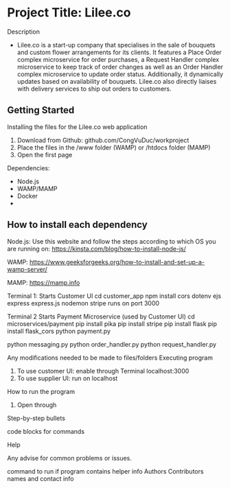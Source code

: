 # Project Title: Lilee.co 


Description
- Lilee.co is a start-up company that specialises in the sale of bouquets and custom flower arrangements for its clients. It features a Place Order complex microservice for order purchases, a Request Handler complex microservice to keep track of order changes as well as an Order Handler complex microservice to update order status. Additionally, it dynamically updates based on availability of bouquets. Lilee.co also directly liaises with delivery services to ship out orders to customers.



## Getting Started
Installing the files for the Lilee.co web application
1. Download from Github: github.com/CongVuDuc/workproject
2. Place the files in the /www folder (WAMP) or /htdocs folder (MAMP)
3. Open the first page


Dependencies:
- Node.js
- WAMP/MAMP
- Docker
- 

## How to install each dependency
Node.js:
Use this website and follow the steps according to which OS you are running on: https://kinsta.com/blog/how-to-install-node-js/

WAMP:
https://www.geeksforgeeks.org/how-to-install-and-set-up-a-wamp-server/

MAMP:
https://mamp.info

Terminal 1:
Starts Customer UI
cd customer_app
npm install cors dotenv ejs express express.js nodemon stripe
runs on port 3000


Terminal 2
Starts Payment Microservice (used by Customer UI)
cd microservices/payment
pip install pika 
pip install stripe 
pip install flask 
pip install flask_cors
python payment.py 

python messaging.py
python order_handler.py
python request_handler.py


Any modifications needed to be made to files/folders
Executing program
1. To use customer UI: enable through Terminal
localhost:3000
2. To use supplier UI: run on localhost


How to run the program
1. Open through 


Step-by-step bullets


code blocks for commands


Help

Any advise for common problems or issues.


command to run if program contains helper info
Authors
Contributors names and contact info
